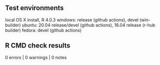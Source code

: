 
## Test environments

local OS X install, R 4.0.3
windows: release (github actions), devel (win-builder)
ubuntu: 20.04 release/devel (github actions), 16.04 release (r-hub builder)
fedora: devel (github actions)

## R CMD check results

0 errors | 0 warnings | 0 notes

